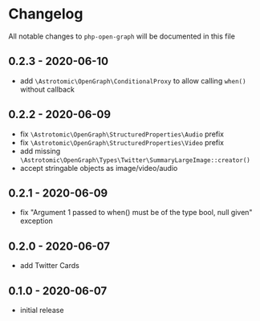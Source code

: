 # Changelog

All notable changes to `php-open-graph` will be documented in this file

## 0.2.3 - 2020-06-10

- add `\Astrotomic\OpenGraph\ConditionalProxy` to allow calling `when()` without callback

## 0.2.2 - 2020-06-09

- fix `\Astrotomic\OpenGraph\StructuredProperties\Audio` prefix
- fix `\Astrotomic\OpenGraph\StructuredProperties\Video` prefix
- add missing `\Astrotomic\OpenGraph\Types\Twitter\SummaryLargeImage::creator()`
- accept stringable objects as image/video/audio

## 0.2.1 - 2020-06-09

- fix "Argument 1 passed to when() must be of the type bool, null given" exception

## 0.2.0 - 2020-06-07

- add Twitter Cards

## 0.1.0 - 2020-06-07

- initial release
